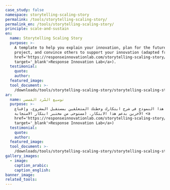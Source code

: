 ```yaml
---
case_study: false
namespace: storytelling-scaling-story
permalink: /tools/storytelling-scaling-story/
permalink_en: /tools/storytelling-scaling-story/
principle: scale-and-sustain
en:
  name: Storytelling Scaling Story
  purpose: >-
    A template to help you explain your innovation, plan for the future of the
    project, and convince others to support your innovation (adapted from the <a
    href='https://responseinnovationlab.com/storytelling-scaling-story/'
    target='_blank'>Response Innovation Lab</a>).
  testimonial:
    quote:
    author:
  featured_image:
  tool_document: >-
    /downloads/tools/storytelling-scaling-story/storytelling-scaling-story-en.pdf
ar:
  name: توسيع السّرد القصصي
  purpose: >-
    يساعد هذا النموذج في شرح ابتكارك وخطتك المتعلقين بمستقبل المشروع، وإقناع
    الآخرين بدعم هذا الابتكار. (مستوحى من مختبر ابتكار الاستجابة <a
    href='https://responseinnovationlab.com/storytelling-scaling-story/'
    target='_blank'>Response Innovation Lab</a>)
  testimonial:
    quote:
    author:
  featured_image:
  tool_document: >-
    /downloads/tools/storytelling-scaling-story/storytelling-scaling-story-en.pdf
gallery_images:
  - image:
    caption_arabic:
    caption_english:
banner_image:
related_tools:
---
```


